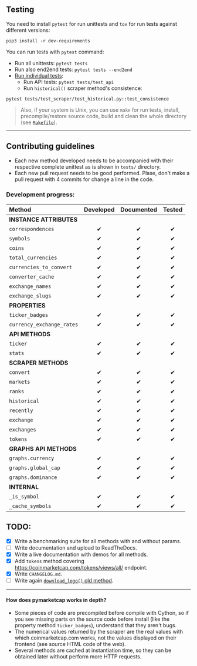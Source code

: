 ## Testing
You need to install `pytest` for run unittests and `tox` for run tests against different versions:
```
pip3 install -r dev-requirements
```

You can run tests with `pytest` command:
- Run all unittests: `pytest tests`
- Run also end2end tests: `pytest tests --end2end`
- [Run individual tests](https://docs.pytest.org/en/latest/usage.html#specifying-tests-selecting-tests):
    + Run API tests: `pytest tests/test_api`
    + Run `historical()` scraper method's consistence:
```
pytest tests/test_scraper/test_historical.py::test_consistence
```

> Also, if your system is Unix, you can use `make` for run tests, install, precompile/restore source code, build and clean the whole directory (see [`Makefile`](https://github.com/mondeja/pymarketcap/blob/master/Makefile)).

___________________________

## Contributing guidelines
- Each new method developed needs to be accompanied with their respective complete unittest as is shown in `tests/` directory.
- Each new pull request needs to be good performed. Plase, don't make a pull request with 4 commits for change a line in the code.

### Development progress:

|**Method**|**Developed**|**Documented**|**Tested**|
|:-------------------------|:-:|:-:|:-:|
|**INSTANCE ATTRIBUTES**               |
|`correspondences`         | ✔ | ✔ | ✔ |
|`symbols`                 | ✔ | ✔ | ✔ |
|`coins`                   | ✔ | ✔ | ✔ |
|`total_currencies`        | ✔ | ✔ | ✔ |
|`currencies_to_convert`   | ✔ | ✔ | ✔ |
|`converter_cache`         | ✔ | ✔ | ✔ |
|`exchange_names`          | ✔ | ✔ | ✔ |
|`exchange_slugs`          | ✔ | ✔ | ✔ |
|**PROPERTIES**                        |
|`ticker_badges`           | ✔ | ✔ | ✔ |
|`currency_exchange_rates` | ✔ | ✔ | ✔ |
|**API METHODS**                       |
|`ticker`                  | ✔ | ✔ | ✔ |
|`stats`                   | ✔ | ✔ | ✔ |
|**SCRAPER METHODS**                   |
|`convert`                 | ✔ | ✔ | ✔ |
|`markets`                 | ✔ | ✔ | ✔ |
|`ranks`                   | ✔ | ✔ | ✔ |
|`historical`              | ✔ | ✔ | ✔ |
|`recently`                | ✔ | ✔ | ✔ |
|`exchange`                | ✔ | ✔ | ✔ |
|`exchanges`               | ✔ | ✔ | ✔ |
|`tokens`                  | ✔ | ✔ | ✔ |
|**GRAPHS API METHODS**                |
|`graphs.currency`         | ✔ | ✔ | ✔ |
|`graphs.global_cap`       | ✔ | ✔ | ✔ |
|`graphs.dominance`        | ✔ | ✔ | ✔ |
|**INTERNAL**                          |
|`_is_symbol`              | ✔ | ✔ | ✔ |
|`_cache_symbols`          | ✔ | ✔ | ✔ |


## TODO:
- [x] Write a benchmarking suite for all methods with and without params.
- [ ] Write documentation and upload to ReadTheDocs.
- [x] Write a live documentation with demos for all methods.
- [x] Add `tokens` method covering https://coinmarketcap.com/tokens/views/all/ endpoint.
- [x] Write `CHANGELOG.md`.
- [ ] Write again [`download_logo()` old method](https://github.com/mondeja/pymarketcap/commit/c8848d368435b03c51f1885857255446a1ed8889).

_____________________________

#### How does pymarketcap works in depth?
- Some pieces of code are precompiled before compile with Cython, so if you see missing parts on the source code before install (like the property method `ticker_badges`), understand that they aren't bugs.
- The numerical values returned by the scraper are the real values with which coinmarketcap.com works, not the values displayed on their frontend (see source HTML code of the web).
- Several methods are cached at instantiation time, so they can be obtained later without perform more HTTP requests.